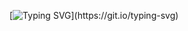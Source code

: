 [![Typing SVG](https://readme-typing-svg.demolab.com?font=Fira+Code&size=30&pause=1000&color=24B615&background=6737FF00&center=true&vCenter=true&width=435&height=75&lines=Hi+there%2C+I'm+Will+%F0%9F%91%8B;Welcome+to+my+CodeSpace!)](https://git.io/typing-svg)
